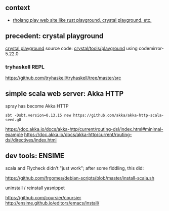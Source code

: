 ## context

 - [rholang play web site like rust playground, crystal playground, etc.][185]

[185]: https://github.com/rchain/Members/issues/185

## precedent: crystal playground

[crystal playground](https://play.crystal-lang.org/)
source code: [crystal/tools/playground](https://github.com/crystal-lang/crystal/tree/master/src/compiler/crystal/tools/playground)
using codemirror-5.22.0

### tryhaskell REPL

https://github.com/tryhaskell/tryhaskell/tree/master/src


## simple scala web server: Akka HTTP

spray has become Akka HTTP

    sbt -Dsbt.version=0.13.15 new https://github.com/akka/akka-http-scala-seed.g8

https://doc.akka.io/docs/akka-http/current/routing-dsl/index.html#minimal-example
https://doc.akka.io/docs/akka-http/current/routing-dsl/directives/index.html

## dev tools: ENSIME

scala and Flycheck didn't "just work"; after some fiddling, this did:

https://github.com/frgomes/debian-scripts/blob/master/install-scala.sh

uninstall / reinstall yasnippet

https://github.com/coursier/coursier
http://ensime.github.io/editors/emacs/install/

